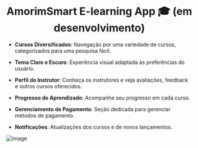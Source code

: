 <h1 align="center">AmorimSmart E-learning App 🎓 (em desenvolvimento)</h1>

- **Cursos Diversificados**: Navegação por uma variedade de cursos, categorizados para uma pesquisa fácil.
  
- **Tema Claro e Escuro**: Experiência visual adaptada às preferências do usuário.
  
- **Perfil do Instrutor**: Conheça os instrutores e veja avaliações, feedback e outros cursos oferecidos.
  
- **Progresso de Aprendizado**: Acompanhe seu progresso em cada curso.
  
- **Gerenciamento de Pagamento**: Seção dedicada para gerenciar métodos de pagamento.
  
- **Notificações**: Atualizações dos cursos e de novos lançamentos.

![image](https://github.com/th38amorim/AmorimSmart_E-learning/assets/60948509/4f9d0927-f2eb-49cc-8fca-33c2c0eb23a7)
